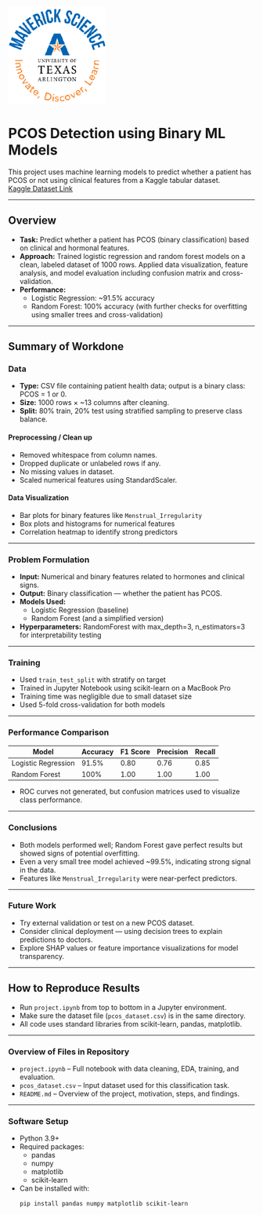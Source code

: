 ![](UTA-DataScience-Logo.png)

# PCOS Detection using Binary ML Models

This project uses machine learning models to predict whether a patient has PCOS or not using clinical features from a Kaggle tabular dataset.  
[Kaggle Dataset Link](https://www.kaggle.com/datasets/samikshadalvi/pcos-diagnosis-dataset)

---

## Overview

* **Task:** Predict whether a patient has PCOS (binary classification) based on clinical and hormonal features.
* **Approach:** Trained logistic regression and random forest models on a clean, labeled dataset of 1000 rows. Applied data visualization, feature analysis, and model evaluation including confusion matrix and cross-validation.
* **Performance:** 
  - Logistic Regression: ~91.5% accuracy  
  - Random Forest: 100% accuracy (with further checks for overfitting using smaller trees and cross-validation)
    
---

## Summary of Workdone

### Data
* **Type:** CSV file containing patient health data; output is a binary class: PCOS = 1 or 0.
* **Size:** 1000 rows × ~13 columns after cleaning.
* **Split:** 80% train, 20% test using stratified sampling to preserve class balance.

#### Preprocessing / Clean up
* Removed whitespace from column names.
* Dropped duplicate or unlabeled rows if any.
* No missing values in dataset.
* Scaled numerical features using StandardScaler.

#### Data Visualization
* Bar plots for binary features like `Menstrual_Irregularity`
* Box plots and histograms for numerical features
* Correlation heatmap to identify strong predictors

---

### Problem Formulation

* **Input:** Numerical and binary features related to hormones and clinical signs.
* **Output:** Binary classification — whether the patient has PCOS.
* **Models Used:**
  - Logistic Regression (baseline)
  - Random Forest (and a simplified version)
* **Hyperparameters:** RandomForest with max_depth=3, n_estimators=3 for interpretability testing

---

### Training

* Used `train_test_split` with stratify on target
* Trained in Jupyter Notebook using scikit-learn on a MacBook Pro
* Training time was negligible due to small dataset size
* Used 5-fold cross-validation for both models

---

### Performance Comparison

| Model              | Accuracy | F1 Score | Precision | Recall |
|-------------------|----------|----------|-----------|--------|
| Logistic Regression | 91.5%   | 0.80     | 0.76      | 0.85   |
| Random Forest       | 100%    | 1.00     | 1.00      | 1.00   |

* ROC curves not generated, but confusion matrices used to visualize class performance.

---

### Conclusions

* Both models performed well; Random Forest gave perfect results but showed signs of potential overfitting.
* Even a very small tree model achieved ~99.5%, indicating strong signal in the data.
* Features like `Menstrual_Irregularity` were near-perfect predictors.

---

### Future Work

* Try external validation or test on a new PCOS dataset.
* Consider clinical deployment — using decision trees to explain predictions to doctors.
* Explore SHAP values or feature importance visualizations for model transparency.

---

## How to Reproduce Results

* Run `project.ipynb` from top to bottom in a Jupyter environment.
* Make sure the dataset file (`pcos_dataset.csv`) is in the same directory.
* All code uses standard libraries from scikit-learn, pandas, matplotlib.

---

### Overview of Files in Repository

* `project.ipynb` – Full notebook with data cleaning, EDA, training, and evaluation.
* `pcos_dataset.csv` – Input dataset used for this classification task.
* `README.md` – Overview of the project, motivation, steps, and findings.

---

### Software Setup

* Python 3.9+
* Required packages:
  - pandas
  - numpy
  - matplotlib
  - scikit-learn
* Can be installed with:
  ```bash
  pip install pandas numpy matplotlib scikit-learn



